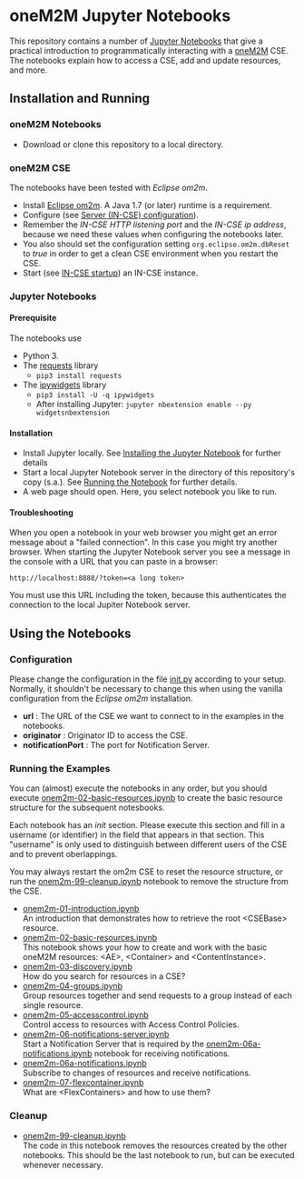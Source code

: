 # oneM2M Jupyter Notebooks
This repository contains a number of [Jupyter Notebooks](https://jupyter.org) that give a practical introduction to programmatically interacting with a [oneM2M](http://www.onem2m.org) CSE. The notebooks explain how to access a  CSE, add and update resources, and more.


## Installation and Running

### oneM2M Notebooks

- Download or clone this repository to a local directory.

### oneM2M CSE
The notebooks have been tested with *Eclipse om2m*.

- Install [Eclipse om2m](https://www.eclipse.org/om2m/). A Java 1.7 (or later) runtime is a requirement.
- Configure (see [Server (IN-CSE) configuration](https://wiki.eclipse.org/OM2M/one/Starting#Server_.28IN-CSE.29_configuration)).
- Remember the *IN-CSE HTTP listening port* and the *IN-CSE ip address*, because we need these values when configuring the notebooks later.
- You also should set the configuration setting `org.eclipse.om2m.dbReset` to *true* in order to get a clean CSE environment when you restart the CSE.
- Start (see [IN-CSE startup](https://wiki.eclipse.org/OM2M/one/Starting#IN-CSE_startup)) an IN-CSE instance.

### Jupyter Notebooks
#### Prerequisite
The notebooks use

- Python 3.
- The [requests](http://python-requests.org) library
	- ```pip3 install requests```
- The [ipywidgets](https://github.com/jupyter-widgets/ipywidgets) library
	- ```pip3 install -U -q ipywidgets```
	- After installing Jupyter: ```jupyter nbextension enable --py widgetsnbextension```

#### Installation
- Install Jupyter locally. See [Installing the Jupyter Notebook](https://jupyter.org/install) for further details
- Start a local Jupyter Notebook server in the directory of this repository's copy (s.a.). See [Running the Notebook](https://jupyter.readthedocs.io/en/latest/running.html#running) for further details.
- A web page should open. Here, you select notebook you like to run.

#### Troubleshooting
When you open a notebook in your web browser you might get an error message about a "failed connection". In this case you might try another browser. When starting the Jupyter Notebook server you see a message in the console with a URL that you can paste in a browser:

    http://localhost:8888/?token=<a long token>

You must use this URL including the token, because this authenticates the connection to the local Jupiter Notebook server.

## Using the Notebooks

### Configuration

Please change the configuration in the file [init.py](init.py) according to your setup. Normally, it shouldn't be necessary to change this when using the vanilla configuration from the *Eclipse om2m* installation.

- **url** : The URL of the CSE we want to connect to in the examples in the notebooks.
- **originator** : Originator ID to access the CSE.
- **notificationPort** : The port for Notification Server.


### Running the Examples


You can (almost) execute the notebooks in any order, but you should execute [onem2m-02-basic-resources.ipynb](onem2m-02-basic-resources.ipynb) to create the basic resource structure for the subsequent notesbooks.

Each notebook has an *init* section. Please execute this section and fill in a username (or identifier) in the field that appears in that section. This "username" is only used to distinguish between different users of the CSE and to prevent oberlappings.

You may always restart the om2m CSE to reset the resource structure, or run the [onem2m-99-cleanup.ipynb](onem2m-99-cleanup.ipynb) notebook to remove the structure from the CSE.

- [onem2m-01-introduction.ipynb](onem2m-01-introduction.ipynb)  
An introduction that demonstrates how to retrieve the root &lt;CSEBase> resource.
- [onem2m-02-basic-resources.ipynb](onem2m-02-basic-resources.ipynb)  
This notebook shows your how to create and work with the basic oneM2M resources: &lt;AE>, &lt;Container> and &lt;ContentInstance>.
- [onem2m-03-discovery.ipynb](onem2m-03-discovery.ipynb)  
How do you search for resources in a CSE?
- [onem2m-04-groups.ipynb](onem2m-04-groups.ipynb)  
Group resources together and send requests to a group instead of each single resource.
- [onem2m-05-accesscontrol.ipynb](onem2m-05-accesscontrol.ipynb)  
Control access to resources with Access Control Policies.
- [onem2m-06-notifications-server.ipynb](onem2m-06-notifications-server.ipynb)  
Start a Notification Server that is required by the [onem2m-06a-notifications.ipynb](onem2m-06a-notifications.ipynb) notebook for receiving notifications.
- [onem2m-06a-notifications.ipynb](onem2m-06a-notifications.ipynb)  
Subscribe to changes of resources and receive notifications.
- [onem2m-07-flexcontainer.ipynb](onem2m-07-flexcontainer.ipynb)  
What are &lt;FlexContainers> and how to use them?

### Cleanup


- [onem2m-99-cleanup.ipynb](onem2m-99-cleanup.ipynb)  
The code in this notebook removes the resources created by the other notebooks. This should be the last notebook to run, but can be executed whenever necessary.









